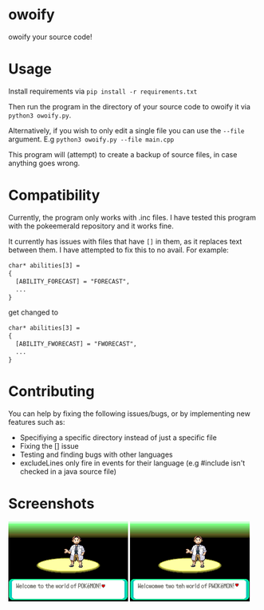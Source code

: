 # owoify
owoify your source code!

# Usage

Install requirements via `pip install -r requirements.txt`

Then run the program in the directory of your source code to owoify it via `python3 owoify.py`.

Alternatively, if you wish to only edit a single file you can use the `--file` argument. E.g `python3 owoify.py --file main.cpp`

This program will (attempt) to create a backup of source files, in case anything goes wrong.

# Compatibility

Currently, the program only works with .inc files. I have tested this program with the pokeemerald repository and it works fine.

It currently has issues with files that have `[]` in them, as it replaces text between them. I have attempted to fix this to no avail. For example:

```
char* abilities[3] =
{
  [ABILITY_FORECAST] = "FORECAST",
  ...
}
```
get changed to 
```
char* abilities[3] =
{
  [ABILITY_FWORECAST] = "FWORECAST",
  ...
}
```

# Contributing

You can help by fixing the following issues/bugs, or by implementing new features such as:

- Specifiying a specific directory instead of just a specific file
- Fixing the [] issue
- Testing and finding bugs with other languages
- excludeLines only fire in events for their language (e.g #include isn't checked in a java source file)

# Screenshots
![Image of pokemon emerald. Will add alt text later](pokeemerald.png)
![Image of pokemon emerald owoified. Will add alt text later](pokeemerald_owo.png)
